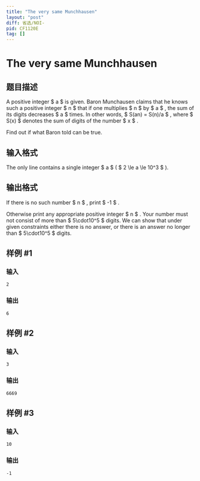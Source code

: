 ```yaml
---
title: "The very same Munchhausen"
layout: "post"
diff: 省选/NOI-
pid: CF1120E
tag: []
---
```


# The very same Munchhausen

## 题目描述

A positive integer $ a $ is given. Baron Munchausen claims that he knows such a positive integer $ n $ that if one multiplies $ n $ by $ a $ , the sum of its digits decreases $ a $ times. In other words, $ S(an) = S(n)/a $ , where $ S(x) $ denotes the sum of digits of the number $ x $ .

Find out if what Baron told can be true.

## 输入格式

The only line contains a single integer $ a $ ( $ 2 \le a \le 10^3 $ ).

## 输出格式

If there is no such number $ n $ , print $ -1 $ .

Otherwise print any appropriate positive integer $ n $ . Your number must not consist of more than $ 5\cdot10^5 $ digits. We can show that under given constraints either there is no answer, or there is an answer no longer than $ 5\cdot10^5 $ digits.

## 样例 #1

### 输入

```
2

```

### 输出

```
6

```

## 样例 #2

### 输入

```
3

```

### 输出

```
6669

```

## 样例 #3

### 输入

```
10

```

### 输出

```
-1

```

